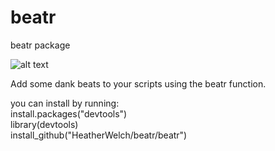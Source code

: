 # beatr
beatr package

![alt text](https://raw.githubusercontent.com/HeatherWelch/beatr/branch/inst/imgs/beatr.png)


Add some dank beats to your scripts using the beatr function.


you can install by running:  
install.packages("devtools") <br />
library(devtools) <br />
install_github("HeatherWelch/beatr/beatr") <br />
